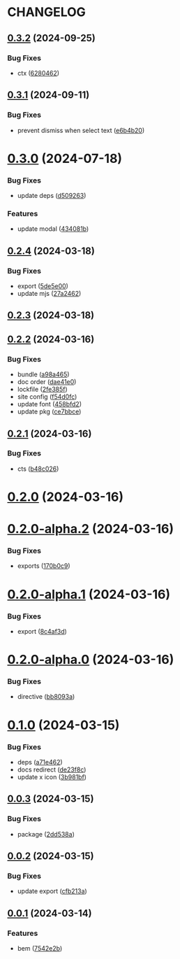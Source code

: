 # CHANGELOG

## [0.3.2](https://github.com/Innei/rc-modal/compare/v0.3.1...v0.3.2) (2024-09-25)


### Bug Fixes

* ctx ([6280462](https://github.com/Innei/rc-modal/commit/6280462973d462a63d8fd57d576b1cd3000cc138))



## [0.3.1](https://github.com/Innei/rc-modal/compare/v0.3.0...v0.3.1) (2024-09-11)


### Bug Fixes

* prevent dismiss when select text ([e6b4b20](https://github.com/Innei/rc-modal/commit/e6b4b20bb6a424996b2a84532c761267d13096bf))



# [0.3.0](https://github.com/Innei/rc-modal/compare/v0.2.4...v0.3.0) (2024-07-18)


### Bug Fixes

* update deps ([d509263](https://github.com/Innei/rc-modal/commit/d50926314aa15952de4384d908b5ce01240afcc5))


### Features

* update modal ([434081b](https://github.com/Innei/rc-modal/commit/434081b8713b352f1a8e8fce56be9792655d45e4))



## [0.2.4](https://github.com/Innei/rc-modal/compare/v0.2.3...v0.2.4) (2024-03-18)


### Bug Fixes

* export ([5de5e00](https://github.com/Innei/rc-modal/commit/5de5e00f4d7fc966677fcbcb74f8f813eceed1ad))
* update mjs ([27a2462](https://github.com/Innei/rc-modal/commit/27a2462435ff2002440c0c88703ec35be00bc209))



## [0.2.3](https://github.com/Innei/rc-modal/compare/v0.2.2...v0.2.3) (2024-03-18)



## [0.2.2](https://github.com/Innei/rc-modal/compare/v0.2.1...v0.2.2) (2024-03-16)


### Bug Fixes

* bundle ([a98a465](https://github.com/Innei/rc-modal/commit/a98a4652a4aec06426b344510f99654a51d1d666))
* doc order ([dae41e0](https://github.com/Innei/rc-modal/commit/dae41e08492f70c157c042587ffb24f4030b898c))
* lockfile ([2fe385f](https://github.com/Innei/rc-modal/commit/2fe385f3ec12969ca9a3ff9453398a6126a3f8d9))
* site config ([f54d0fc](https://github.com/Innei/rc-modal/commit/f54d0fc35c5010d260c25edba73d0d40db1eccc9))
* update font ([458bfd2](https://github.com/Innei/rc-modal/commit/458bfd22f5a029f0d6fd79dd3d7a0a99e3ee6c09))
* update pkg ([ce7bbce](https://github.com/Innei/rc-modal/commit/ce7bbce2423e3dc78b56e1a9e28e80c4337e2d62))



## [0.2.1](https://github.com/Innei/rc-modal/compare/v0.2.0...v0.2.1) (2024-03-16)


### Bug Fixes

* cts ([b48c026](https://github.com/Innei/rc-modal/commit/b48c026ad0e2b3c891b7bebb042a262a0e344f36))



# [0.2.0](https://github.com/Innei/rc-modal/compare/v0.2.0-alpha.2...v0.2.0) (2024-03-16)



# [0.2.0-alpha.2](https://github.com/Innei/rc-modal/compare/v0.2.0-alpha.1...v0.2.0-alpha.2) (2024-03-16)


### Bug Fixes

* exports ([170b0c9](https://github.com/Innei/rc-modal/commit/170b0c92b94ad0c4be151ce4a1bc7e33fddfcad7))



# [0.2.0-alpha.1](https://github.com/Innei/rc-modal/compare/v0.2.0-alpha.0...v0.2.0-alpha.1) (2024-03-16)


### Bug Fixes

* export ([8c4af3d](https://github.com/Innei/rc-modal/commit/8c4af3d4e1148d9c2e857c4d19823f38eb9bce4c))



# [0.2.0-alpha.0](https://github.com/Innei/rc-modal/compare/v0.1.0...v0.2.0-alpha.0) (2024-03-16)


### Bug Fixes

* directive ([bb8093a](https://github.com/Innei/rc-modal/commit/bb8093af5d4c28e92a0dae3437d50918078a8ee1))



# [0.1.0](https://github.com/Innei/rc-modal/compare/v0.0.3...v0.1.0) (2024-03-15)


### Bug Fixes

* deps ([a71e462](https://github.com/Innei/rc-modal/commit/a71e46225856ff050a4ab3f9827f816564f0b697))
* docs redirect ([de23f8c](https://github.com/Innei/rc-modal/commit/de23f8cb3bbc74f09459bf46fd8b8a0c6f83e6d5))
* update x icon ([3b981bf](https://github.com/Innei/rc-modal/commit/3b981bfa8733ed88bfe32e199104a37e64316397))



## [0.0.3](https://github.com/Innei/rc-modal/compare/v0.0.2...v0.0.3) (2024-03-15)


### Bug Fixes

* package ([2dd538a](https://github.com/Innei/rc-modal/commit/2dd538a8bfd313e6530792891ae814e44bf0608e))



## [0.0.2](https://github.com/Innei/rc-modal/compare/v0.0.1...v0.0.2) (2024-03-15)


### Bug Fixes

* update export ([cfb213a](https://github.com/Innei/rc-modal/commit/cfb213adf7266ab9a4eb5dc9bed145242d646406))



## [0.0.1](https://github.com/Innei/rc-modal/compare/7542e2b3db9264968771841f484dba480bb7a09a...v0.0.1) (2024-03-14)


### Features

* bem ([7542e2b](https://github.com/Innei/rc-modal/commit/7542e2b3db9264968771841f484dba480bb7a09a))



